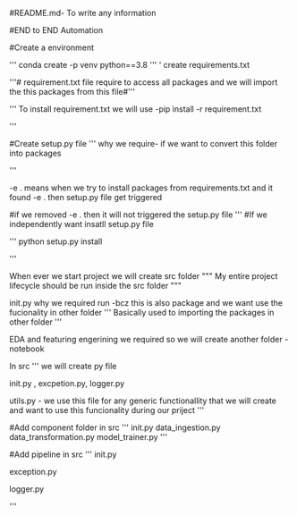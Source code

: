 #README.md- To write any information

#END to END Automation

#Create a environment

''' conda create -p venv python==3.8 ''' ' create requirements.txt

'''# requirement.txt file require to access all packages and we will import the this packages from this file#'''

''' To install requirement.txt we will use -pip install -r requirement.txt

'''

#Create setup.py file ''' why we require- if we want to convert this folder into packages

'''

-e . means when we try to install packages from requirements.txt and it found -e . then setup.py file get triggered

#if we removed -e . then it will not triggered the setup.py file ''' #If we independently want insatll setup.py file

''' python setup.py install

'''

When ever we start project we will create src folder """ My entire project lifecycle should be run inside the src folder """

init.py why we required run -bcz this is also package and we want use the fucionality in other folder ''' Basically used to importing the packages in other folder '''

EDA and featuring engerining we required so we will create another folder - notebook

In src ''' we will create py file

init.py , excpetion.py, logger.py

utils.py - we use this file for any generic functionallity that we will create and want to use this funcionality during our priject '''

#Add component folder in src ''' init.py data_ingestion.py data_transformation.py model_trainer.py '''

#Add pipeline in src ''' init.py

exception.py

logger.py

'''
